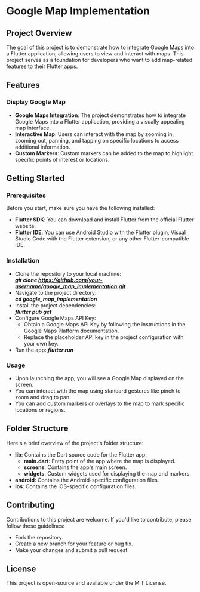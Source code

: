 # Google Map Implementation

## Project Overview
The goal of this project is to demonstrate how to integrate Google Maps into a Flutter application, allowing users to view and interact with maps. This project serves as a foundation for developers who want to add map-related features to their Flutter apps.

## Features
### Display Google Map
- **Google Maps Integration**: The project demonstrates how to integrate Google Maps into a Flutter application, providing a visually appealing map interface.
- **Interactive Map**: Users can interact with the map by zooming in, zooming out, panning, and tapping on specific locations to access additional information.
- **Custom Markers**: Custom markers can be added to the map to highlight specific points of interest or locations.

## Getting Started
### Prerequisites
Before you start, make sure you have the following installed:

- **Flutter SDK**: You can download and install Flutter from the official Flutter website.
- **Flutter IDE**: You can use Android Studio with the Flutter plugin, Visual Studio Code with the Flutter extension, or any other Flutter-compatible IDE.

### Installation
- Clone the repository to your local machine:<br>
***git clone https://github.com/your-username/google_map_implementation.git***
- Navigate to the project directory:<br>
***cd google_map_implementation***
- Install the project dependencies:<br>
***flutter pub get***
- Configure Google Maps API Key:
  - Obtain a Google Maps API Key by following the instructions in the Google Maps Platform documentation.
  - Replace the placeholder API key in the project configuration with your own key.
- Run the app:
***flutter run***

### Usage
- Upon launching the app, you will see a Google Map displayed on the screen.
- You can interact with the map using standard gestures like pinch to zoom and drag to pan.
- You can add custom markers or overlays to the map to mark specific locations or regions.

## Folder Structure
Here's a brief overview of the project's folder structure:

- **lib**: Contains the Dart source code for the Flutter app.
  - **main.dart**: Entry point of the app where the map is displayed.
  - **screens**: Contains the app's main screen.
  - **widgets**: Custom widgets used for displaying the map and markers.
- **android**: Contains the Android-specific configuration files.
- **ios**: Contains the iOS-specific configuration files.

## Contributing
Contributions to this project are welcome. If you'd like to contribute, please follow these guidelines:

- Fork the repository.
- Create a new branch for your feature or bug fix.
- Make your changes and submit a pull request.

## License
This project is open-source and available under the MIT License.
